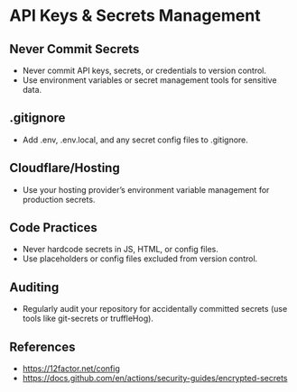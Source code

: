 # API Keys & Secrets Management

## Never Commit Secrets
- Never commit API keys, secrets, or credentials to version control.
- Use environment variables or secret management tools for sensitive data.

## .gitignore
- Add .env, .env.local, and any secret config files to .gitignore.

## Cloudflare/Hosting
- Use your hosting provider’s environment variable management for production secrets.

## Code Practices
- Never hardcode secrets in JS, HTML, or config files.
- Use placeholders or config files excluded from version control.

## Auditing
- Regularly audit your repository for accidentally committed secrets (use tools like git-secrets or truffleHog).

## References
- https://12factor.net/config
- https://docs.github.com/en/actions/security-guides/encrypted-secrets
